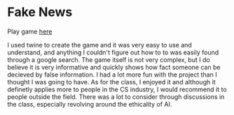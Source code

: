 # Fake News

Play game [here](https://kane-maharaj.github.io/CS239-Final-Project/)


I used twine to create the game and it was very easy to use and understand, and anything I couldn't figure out how to to was easily found through a google search. The game itself is not very complex, but I do believe it is very informative and quickly shows how fact someone can be decieved by false information. I had a lot more fun with the project than I thought I was going to have. As for the class, I enjoyed it and although it definetly applies more to people in the CS industry, I would recommend it to people outside the field. There was a lot to consider through discussions in the class, especially revolving around the ethicality of AI.
